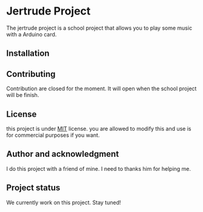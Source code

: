 # Jertrude Project

The jertrude project is a school project that allows you to play some music with a Arduino card.

## Installation

## Contributing
Contribution are closed for the moment. It will open when the school project will be finish.

## License
this project is under [MIT](https://github.com/Betawolfy/Jertrude_project/blob/main/LICENSE) license. you are allowed to modify this and use is for commercial purposes if you want.

## Author and acknowledgment
I do this project with a friend of mine. I need to thanks him for helping me.

## Project status
We currently work on this project. Stay tuned! 
